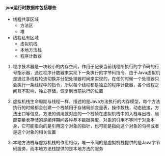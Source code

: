 #### jvm运行时数据库包括哪些

* 线程共享区域
    - 方法区
    - 堆
* 线程私有区域
    - 虚拟机栈
    - 本地方法栈
    - 程序计数器

1. 程序技术器是一块较小的内存空间，作用于记录当前线程所执行的字节码的行号指示器，通过程序计数器来实现下一条执行的字节码指令．由于Java虚拟机是通过多线程轮流切换并分配处理器时间来实现的，在任何时候一个处理器只会执行一条线程中的指令，所以每个线程都是独立的程序计数器，各个线程之间互不影响，独立存储，恢复到当前执行的位置

2. 虚拟机栈生命周期与线程一样，描述的是Java方法执行的内存模型，每个方法执行的时候都会创建一个栈帧用于存储局部变量表，操作数栈，动态链接，方法出口等信息，方法的调用就对应的一个栈帧在虚拟机栈中的入栈与出栈．局部变量表存储的是编译期间各种基本数据类型，对象的引用不等同于对象本身，它可能指向的是引用这个对象的指针，也可能是指向这个对象的句柄或者是这个对象的相关位置

3. 本地方法栈与虚拟机栈的作用相似，唯一不同的是虚拟机栈提供的是Java字节码服务，而本地方法栈提供的是本地方法的服务